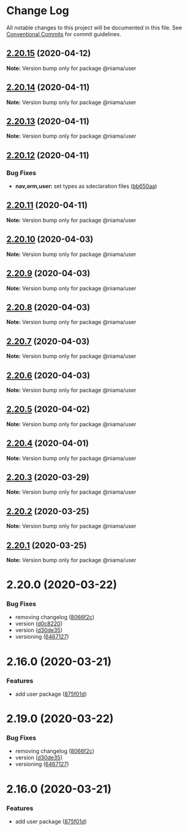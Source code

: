 # Change Log

All notable changes to this project will be documented in this file.
See [Conventional Commits](https://conventionalcommits.org) for commit guidelines.

## [2.20.15](https://github.com/niama-strategies/niama/compare/@niama/user@2.20.14...@niama/user@2.20.15) (2020-04-12)

**Note:** Version bump only for package @niama/user





## [2.20.14](https://github.com/niama-strategies/niama/compare/@niama/user@2.20.13...@niama/user@2.20.14) (2020-04-11)

**Note:** Version bump only for package @niama/user





## [2.20.13](https://github.com/niama-strategies/niama/compare/@niama/user@2.20.12...@niama/user@2.20.13) (2020-04-11)

**Note:** Version bump only for package @niama/user





## [2.20.12](https://github.com/niama-strategies/niama/compare/@niama/user@2.20.11...@niama/user@2.20.12) (2020-04-11)


### Bug Fixes

* **nav,orm,user:** set types as sdeclaration files ([bb650aa](https://github.com/niama-strategies/niama/commit/bb650aaed9dfdeb03ed94c15d28cbdf6afa8c614))





## [2.20.11](https://github.com/niama-strategies/niama/compare/@niama/user@2.20.10...@niama/user@2.20.11) (2020-04-11)

**Note:** Version bump only for package @niama/user





## [2.20.10](https://github.com/niama-strategies/niama/compare/@niama/user@2.20.9...@niama/user@2.20.10) (2020-04-03)

**Note:** Version bump only for package @niama/user





## [2.20.9](https://github.com/niama-strategies/niama/compare/@niama/user@2.20.8...@niama/user@2.20.9) (2020-04-03)

**Note:** Version bump only for package @niama/user





## [2.20.8](https://github.com/niama-strategies/niama/compare/@niama/user@2.20.7...@niama/user@2.20.8) (2020-04-03)

**Note:** Version bump only for package @niama/user





## [2.20.7](https://github.com/niama-strategies/niama/compare/@niama/user@2.20.6...@niama/user@2.20.7) (2020-04-03)

**Note:** Version bump only for package @niama/user





## [2.20.6](https://github.com/niama-strategies/niama/compare/@niama/user@2.20.5...@niama/user@2.20.6) (2020-04-03)

**Note:** Version bump only for package @niama/user





## [2.20.5](https://github.com/niama-strategies/niama/compare/@niama/user@2.20.4...@niama/user@2.20.5) (2020-04-02)

**Note:** Version bump only for package @niama/user





## [2.20.4](https://github.com/niama-strategies/niama/compare/@niama/user@2.20.3...@niama/user@2.20.4) (2020-04-01)

**Note:** Version bump only for package @niama/user





## [2.20.3](https://github.com/niama-strategies/niama/compare/@niama/user@2.20.2...@niama/user@2.20.3) (2020-03-29)

**Note:** Version bump only for package @niama/user





## [2.20.2](https://github.com/niama-strategies/niama/compare/@niama/user@2.20.1...@niama/user@2.20.2) (2020-03-25)

**Note:** Version bump only for package @niama/user





## [2.20.1](https://github.com/niama-strategies/niama/compare/@niama/user@2.20.0...@niama/user@2.20.1) (2020-03-25)

**Note:** Version bump only for package @niama/user





# 2.20.0 (2020-03-22)


### Bug Fixes

* removing changelog ([8066f2c](https://github.com/niama-strategies/niama/commit/8066f2c143a8e93600d5dab4ab313501e81f7a82))
* version ([d0c8220](https://github.com/niama-strategies/niama/commit/d0c822081680fe0106ebe9b8dd30ce769d102759))
* version ([d30de35](https://github.com/niama-strategies/niama/commit/d30de355da29ccd03916cddcd532e543e5906d0d))
* versioning ([6467127](https://github.com/niama-strategies/niama/commit/6467127550c6c1bfbc0d43ab4d83906695d9d732))



# 2.16.0 (2020-03-21)


### Features

* add user package ([875f01d](https://github.com/niama-strategies/niama/commit/875f01d159e40a660aaff19ddf05f70f77b083ee))





# 2.19.0 (2020-03-22)


### Bug Fixes

* removing changelog ([8066f2c](https://github.com/niama-strategies/niama/commit/8066f2c143a8e93600d5dab4ab313501e81f7a82))
* version ([d30de35](https://github.com/niama-strategies/niama/commit/d30de355da29ccd03916cddcd532e543e5906d0d))
* versioning ([6467127](https://github.com/niama-strategies/niama/commit/6467127550c6c1bfbc0d43ab4d83906695d9d732))



# 2.16.0 (2020-03-21)


### Features

* add user package ([875f01d](https://github.com/niama-strategies/niama/commit/875f01d159e40a660aaff19ddf05f70f77b083ee))
